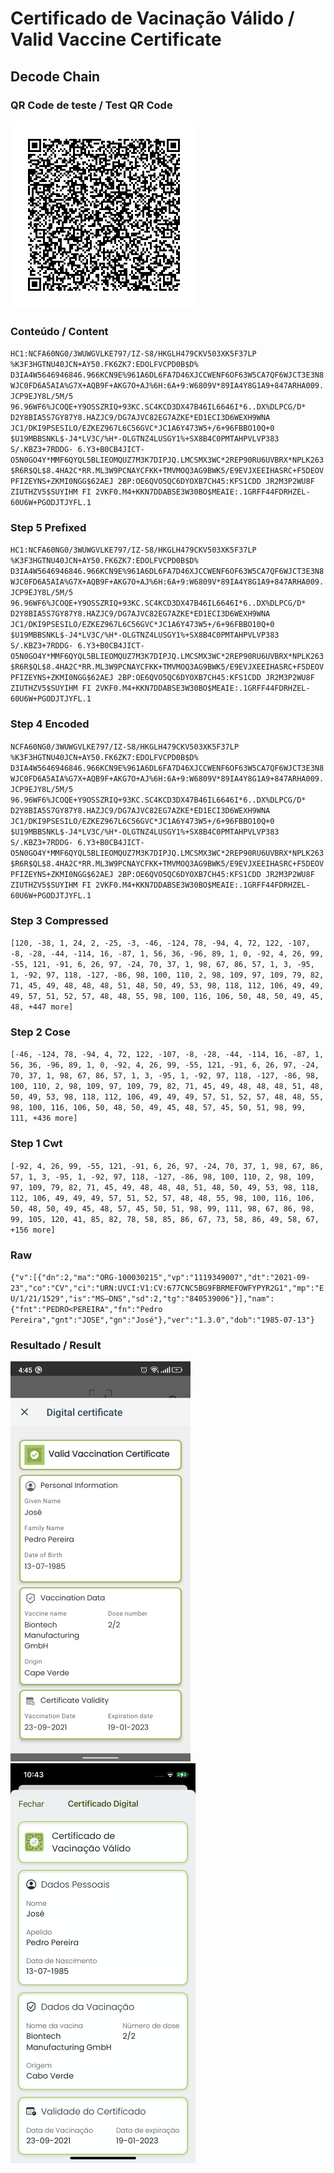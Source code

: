 # Certificado de Vacinação Válido / Valid Vaccine Certificate

## Decode Chain

### QR Code de teste / Test QR Code

![alt text](qr.png "1 - QR Code")

### Conteúdo / Content

`HC1:NCFA60NG0/3WUWGVLKE797/IZ-S8/HKGLH479CKV503XK5F37LP %K3F3HGTNU40JCN+AY50.FK6ZK7:EDOLFVCPD0B$D% D3IA4W5646946846.966KCN9E%961A6DL6FA7D46XJCCWENF6OF63W5CA7QF6WJCT3E3N8WJC0FD6A5AIA%G7X+AQB9F+AKG7O+AJ%6H:6A+9:W6809V*89IA4Y8G1A9+847ARHA009.JCP9EJY8L/5M/5 96.96WF6%JCOQE+Y9OSSZRIQ+93KC.SC4KCD3DX47B46IL6646I*6..DX%DLPCG/D* D2Y8BIA5S7GY87Y8.HAZJC9/DG7AJVC82EG7AZKE*ED1ECI3D6WEXH9WNA JC1/DKI9PSESILO/EZKEZ967L6C56GVC*JC1A6Y473W5+/6+96FBBO10Q+0 $U19MBBSNKL$-J4*LV3C/%H*-OLGTNZ4LUSGY1%+SX8B4C0PMTAHPVLVP383 S/.KBZ3+7RDDG- 6.Y3+B0CB4JICT-O5N0GO4Y*MMF6QYQL5BLIEOMQUZ7M3K7DIPJQ.LMCSMX3WC*2REP90RU6UVBRX*NPLK263$R6R$QL$8.4HA2C*RR.ML3W9PCNAYCFKK+TMVMOQ3AG9BWK5/E9EVJXEEIHASRC+F5DEOVPFIZEYNS+ZKMI0NGG$62AEJ 2BP:OE6QVO5QC6DYOXB7CH45:KFS1CDD JR2M3P2WU8F ZIUTHZV5$SUYIHM FI 2VKF0.M4+KKN7DDABSE3W30BO$MEAIE:.1GRFF44FDRHZEL-60U6W+PGODJTJYFL.1`

### Step 5 Prefixed

`HC1:NCFA60NG0/3WUWGVLKE797/IZ-S8/HKGLH479CKV503XK5F37LP %K3F3HGTNU40JCN+AY50.FK6ZK7:EDOLFVCPD0B$D% D3IA4W5646946846.966KCN9E%961A6DL6FA7D46XJCCWENF6OF63W5CA7QF6WJCT3E3N8WJC0FD6A5AIA%G7X+AQB9F+AKG7O+AJ%6H:6A+9:W6809V*89IA4Y8G1A9+847ARHA009.JCP9EJY8L/5M/5 96.96WF6%JCOQE+Y9OSSZRIQ+93KC.SC4KCD3DX47B46IL6646I*6..DX%DLPCG/D* D2Y8BIA5S7GY87Y8.HAZJC9/DG7AJVC82EG7AZKE*ED1ECI3D6WEXH9WNA JC1/DKI9PSESILO/EZKEZ967L6C56GVC*JC1A6Y473W5+/6+96FBBO10Q+0 $U19MBBSNKL$-J4*LV3C/%H*-OLGTNZ4LUSGY1%+SX8B4C0PMTAHPVLVP383 S/.KBZ3+7RDDG- 6.Y3+B0CB4JICT-O5N0GO4Y*MMF6QYQL5BLIEOMQUZ7M3K7DIPJQ.LMCSMX3WC*2REP90RU6UVBRX*NPLK263$R6R$QL$8.4HA2C*RR.ML3W9PCNAYCFKK+TMVMOQ3AG9BWK5/E9EVJXEEIHASRC+F5DEOVPFIZEYNS+ZKMI0NGG$62AEJ 2BP:OE6QVO5QC6DYOXB7CH45:KFS1CDD JR2M3P2WU8F ZIUTHZV5$SUYIHM FI 2VKF0.M4+KKN7DDABSE3W30BO$MEAIE:.1GRFF44FDRHZEL-60U6W+PGODJTJYFL.1`

### Step 4 Encoded

`NCFA60NG0/3WUWGVLKE797/IZ-S8/HKGLH479CKV503XK5F37LP %K3F3HGTNU40JCN+AY50.FK6ZK7:EDOLFVCPD0B$D% D3IA4W5646946846.966KCN9E%961A6DL6FA7D46XJCCWENF6OF63W5CA7QF6WJCT3E3N8WJC0FD6A5AIA%G7X+AQB9F+AKG7O+AJ%6H:6A+9:W6809V*89IA4Y8G1A9+847ARHA009.JCP9EJY8L/5M/5 96.96WF6%JCOQE+Y9OSSZRIQ+93KC.SC4KCD3DX47B46IL6646I*6..DX%DLPCG/D* D2Y8BIA5S7GY87Y8.HAZJC9/DG7AJVC82EG7AZKE*ED1ECI3D6WEXH9WNA JC1/DKI9PSESILO/EZKEZ967L6C56GVC*JC1A6Y473W5+/6+96FBBO10Q+0 $U19MBBSNKL$-J4*LV3C/%H*-OLGTNZ4LUSGY1%+SX8B4C0PMTAHPVLVP383 S/.KBZ3+7RDDG- 6.Y3+B0CB4JICT-O5N0GO4Y*MMF6QYQL5BLIEOMQUZ7M3K7DIPJQ.LMCSMX3WC*2REP90RU6UVBRX*NPLK263$R6R$QL$8.4HA2C*RR.ML3W9PCNAYCFKK+TMVMOQ3AG9BWK5/E9EVJXEEIHASRC+F5DEOVPFIZEYNS+ZKMI0NGG$62AEJ 2BP:OE6QVO5QC6DYOXB7CH45:KFS1CDD JR2M3P2WU8F ZIUTHZV5$SUYIHM FI 2VKF0.M4+KKN7DDABSE3W30BO$MEAIE:.1GRFF44FDRHZEL-60U6W+PGODJTJYFL.1`

### Step 3 Compressed

`[120, -38, 1, 24, 2, -25, -3, -46, -124, 78, -94, 4, 72, 122, -107, -8, -28, -44, -114, 16, -87, 1, 56, 36, -96, 89, 1, 0, -92, 4, 26, 99, -55, 121, -91, 6, 26, 97, -24, 70, 37, 1, 98, 67, 86, 57, 1, 3, -95, 1, -92, 97, 118, -127, -86, 98, 100, 110, 2, 98, 109, 97, 109, 79, 82, 71, 45, 49, 48, 48, 48, 51, 48, 50, 49, 53, 98, 118, 112, 106, 49, 49, 49, 57, 51, 52, 57, 48, 48, 55, 98, 100, 116, 106, 50, 48, 50, 49, 45, 48, +447 more]`

### Step 2 Cose

`[-46, -124, 78, -94, 4, 72, 122, -107, -8, -28, -44, -114, 16, -87, 1, 56, 36, -96, 89, 1, 0, -92, 4, 26, 99, -55, 121, -91, 6, 26, 97, -24, 70, 37, 1, 98, 67, 86, 57, 1, 3, -95, 1, -92, 97, 118, -127, -86, 98, 100, 110, 2, 98, 109, 97, 109, 79, 82, 71, 45, 49, 48, 48, 48, 51, 48, 50, 49, 53, 98, 118, 112, 106, 49, 49, 49, 57, 51, 52, 57, 48, 48, 55, 98, 100, 116, 106, 50, 48, 50, 49, 45, 48, 57, 45, 50, 51, 98, 99, 111, +436 more]`

### Step 1 Cwt

`[-92, 4, 26, 99, -55, 121, -91, 6, 26, 97, -24, 70, 37, 1, 98, 67, 86, 57, 1, 3, -95, 1, -92, 97, 118, -127, -86, 98, 100, 110, 2, 98, 109, 97, 109, 79, 82, 71, 45, 49, 48, 48, 48, 51, 48, 50, 49, 53, 98, 118, 112, 106, 49, 49, 49, 57, 51, 52, 57, 48, 48, 55, 98, 100, 116, 106, 50, 48, 50, 49, 45, 48, 57, 45, 50, 51, 98, 99, 111, 98, 67, 86, 98, 99, 105, 120, 41, 85, 82, 78, 58, 85, 86, 67, 73, 58, 86, 49, 58, 67, +156 more]`

### Raw

`{"v":[{"dn":2,"ma":"ORG-100030215","vp":"1119349007","dt":"2021-09-23","co":"CV","ci":"URN:UVCI:V1:CV:677CNC5BG9FBRMEFOWFYPYR2G1","mp":"EU/1/21/1529","is":"MS–DNS","sd":2,"tg":"840539006"}],"nam":{"fnt":"PEDRO<PEREIRA","fn":"Pedro Pereira","gnt":"JOSE","gn":"José"},"ver":"1.3.0","dob":"1985-07-13"}`

### Resultado / Result

![alt text](result-android.png "1 - Resultado Android")
![alt text](result-ios.png "1 - Resultado iOS")